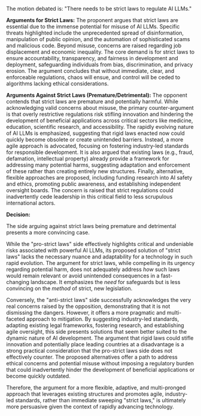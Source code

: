 The motion debated is: "There needs to be strict laws to regulate AI LLMs."

**Arguments for Strict Laws:**
The proponent argues that strict laws are essential due to the immense potential for misuse of AI LLMs. Specific threats highlighted include the unprecedented spread of disinformation, manipulation of public opinion, and the automation of sophisticated scams and malicious code. Beyond misuse, concerns are raised regarding job displacement and economic inequality. The core demand is for strict laws to ensure accountability, transparency, and fairness in development and deployment, safeguarding individuals from bias, discrimination, and privacy erosion. The argument concludes that without immediate, clear, and enforceable regulations, chaos will ensue, and control will be ceded to algorithms lacking ethical considerations.

**Arguments Against Strict Laws (Premature/Detrimental):**
The opponent contends that strict laws are premature and potentially harmful. While acknowledging valid concerns about misuse, the primary counter-argument is that overly restrictive regulations risk stifling innovation and hindering the development of beneficial applications across critical sectors like medicine, education, scientific research, and accessibility. The rapidly evolving nature of AI LLMs is emphasized, suggesting that rigid laws enacted now could quickly become obsolete or create unintended barriers. Instead, a more agile approach is advocated, focusing on fostering industry-led standards for responsible development. It is also argued that existing laws (e.g., fraud, defamation, intellectual property) already provide a framework for addressing many potential harms, suggesting adaptation and enforcement of these rather than creating entirely new structures. Finally, alternative, flexible approaches are proposed, including funding research into AI safety and ethics, promoting public awareness, and establishing independent oversight boards. The concern is raised that strict regulations could inadvertently cede leadership in this critical field to less scrupulous international actors.

**Decision:**

The side arguing against strict laws being premature and detrimental presents a more convincing case.

While the "pro-strict laws" side effectively highlights critical and undeniable risks associated with powerful AI LLMs, its proposed solution of "strict laws" lacks the necessary nuance and adaptability for a technology in such rapid evolution. The argument for strict laws, while compelling in its urgency regarding potential harm, does not adequately address *how* such laws would remain relevant or avoid unintended consequences in a fast-changing landscape. It emphasizes the *need* for safeguards but is less convincing on the *method* of strict, new legislation.

Conversely, the "anti-strict laws" side successfully acknowledges the very real concerns raised by the opposition, demonstrating that it is not dismissing the dangers. However, it offers a more pragmatic and multi-faceted approach to mitigation. By suggesting industry-led standards, adapting existing legal frameworks, fostering research, and establishing agile oversight, this side presents solutions that seem better suited to the dynamic nature of AI development. The argument that rigid laws could stifle innovation and potentially place leading countries at a disadvantage is a strong practical consideration that the pro-strict laws side does not effectively counter. The proposed alternatives offer a path to address ethical concerns and potential misuse without imposing a regulatory burden that could inadvertently hinder the development of beneficial applications or become quickly outdated.

Therefore, the argument for a more flexible, adaptive, and multi-pronged approach that leverages existing structures and promotes agile, industry-led standards, rather than immediate sweeping "strict laws," is ultimately more persuasive given the context of rapidly advancing technology.